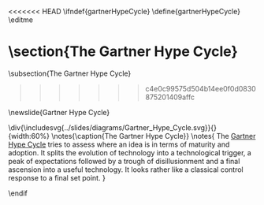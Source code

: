 <<<<<<< HEAD
\ifndef{gartnerHypeCycle}
\define{gartnerHypeCycle}
\editme

\section{The Gartner Hype Cycle}
=======
\subsection{The Gartner Hype Cycle}
>>>>>>> c4e0c99575d504b14ee0f0d0830875201409affc

\newslide{Gartner Hype Cycle}

\div{\includesvg{../slides/diagrams/Gartner_Hype_Cycle.svg}}{}{width:60%}
\notes{\caption{The Gartner Hype Cycle}}
\notes{
The [Gartner Hype Cycle](https://en.wikipedia.org/wiki/Hype_cycle) tries to assess where an idea is in terms of maturity and adoption. It splits the evolution of technology into a technological trigger, a peak of expectations followed by a trough of disillusionment and a final ascension into a useful technology. It looks rather like a classical control response to a final set point.
}

\endif
